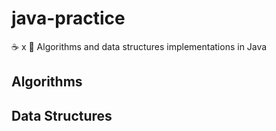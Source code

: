 # java-practice
☕️  x 🧠  Algorithms and data structures implementations in Java

Algorithms
-

Data Structures
-
